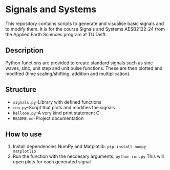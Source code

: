 # Signals and Systems
This repository contains scripts to generate and visualise basic signals and to modify them. It is for the course Signals and Systems AESB2122-24 from the Applied Earth Sciences program at TU Delft.

## Description
Python functions are provided to create standard signals such as sine waves, sinc, unit step and unit pulse functions. These are then plotted and modified (time scaling/shifting, addition and multiplication).

## Structure
* ```signals.py```-Library with defined functions
* ```run.py```-Script that plots and modifies the signals
* ```hellooo.py```-A very kind print statement C:
* ```README.md```-Project documentation

## How to use
1. Install dependencies NumPy and Matplotlib:
    ```pip install numpy matplotlib```
2. Run the function with the neccesary arguments:
    ```python run.py```
    This will open plots for each generated signal
